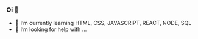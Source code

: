 ### Oi 👋

- 🌱 I’m currently learning HTML, CSS, JAVASCRIPT, REACT, NODE, SQL
- 🤔 I’m looking for help with ...

